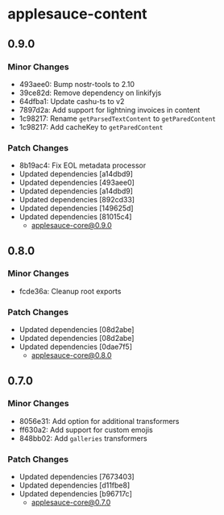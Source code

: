 # applesauce-content

## 0.9.0

### Minor Changes

- 493aee0: Bump nostr-tools to 2.10
- 39ce82d: Remove dependency on linkifyjs
- 64dfba1: Update cashu-ts to v2
- 7897d2a: Add support for lightning invoices in content
- 1c98217: Rename `getParsedTextContent` to `getParedContent`
- 1c98217: Add cacheKey to `getParedContent`

### Patch Changes

- 8b19ac4: Fix EOL metadata processor
- Updated dependencies [a14dbd9]
- Updated dependencies [493aee0]
- Updated dependencies [a14dbd9]
- Updated dependencies [892cd33]
- Updated dependencies [149625d]
- Updated dependencies [81015c4]
  - applesauce-core@0.9.0

## 0.8.0

### Minor Changes

- fcde36a: Cleanup root exports

### Patch Changes

- Updated dependencies [08d2abe]
- Updated dependencies [08d2abe]
- Updated dependencies [0dae7f5]
  - applesauce-core@0.8.0

## 0.7.0

### Minor Changes

- 8056e31: Add option for additional transformers
- ff630a2: Add support for custom emojis
- 848bb02: Add `galleries` transformers

### Patch Changes

- Updated dependencies [7673403]
- Updated dependencies [d11fbe8]
- Updated dependencies [b96717c]
  - applesauce-core@0.7.0
